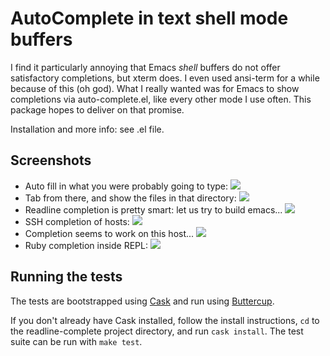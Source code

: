 # AutoComplete in text shell mode buffers

I find it particularly annoying that Emacs *shell* buffers do not offer satisfactory completions, but xterm does. I even used ansi-term for a while because of this (oh god). What I really wanted was for Emacs to show completions via auto-complete.el, like every other mode I use often. This package hopes to deliver on that promise.

Installation and more info: see .el file.

## Screenshots

* Auto fill in what you were probably going to type:
  ![](screenshots/path-1.png)
* Tab from there, and show the files in that directory:
  ![](screenshots/path-2.png)
* Readline completion is pretty smart: let us try to build emacs...
  ![](screenshots/parameter.png)
* SSH completion of hosts:
  ![](screenshots/ssh.png)
* Completion seems to work on this host...
  ![](screenshots/ssh-host.png)
* Ruby completion inside REPL:
  ![](screenshots/ruby.png)

## Running the tests

The tests are bootstrapped using [Cask](https://github.com/cask/cask) and run using [Buttercup](https://github.com/jorgenschaefer/emacs-buttercup).

If you don't already have Cask installed, follow the install instructions, `cd` to the readline-complete project directory, and run `cask install`. The test suite can be run with `make test`.
